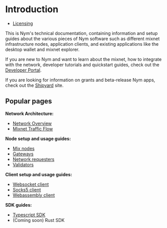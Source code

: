 # Introduction

- [Licensing](licensing.md)

This is Nym's technical documentation, containing information and setup guides about the various pieces of Nym software such as different mixnet infrastructure nodes, application clients, and existing applications like the desktop wallet and mixnet explorer. 

If you are new to Nym and want to learn about the mixnet, how to integrate with the network, developer tutorials and quickstart guides, check out the [Developer Portal](https://nymtech.net/developers/). 

If you are looking for information on grants and beta-release Nym apps, check out the [Shipyard](https://shipyard.nymtech.net) site.


## Popular pages
**Network Architecture:**
* [Network Overview](./architecture/network-overview.md)
* [Mixnet Traffic Flow](./architecture/traffic-flow.md)
<!-- * [Network Rewards](./architecture/network-rewards.md) -->

**Node setup and usage guides:**
* [Mix nodes](./nodes/mix-node-setup.md) 
* [Gateways](./nodes/gateway-setup.md) 
* [Network requesters](./nodes/network-requester-setup.md) 
* [Validators](./nodes/validator-setup.md) 

**Client setup and usage guides:**
* [Websocket client](./clients/websocket-client.md)
* [Socks5 client](./clients/socks5-client.md)
* [Webassembly client](./clients/webassembly-client.md)

**SDK guides:**
* [Typescript SDK](./sdk/typescript.md)
* (Coming soon) Rust SDK  
